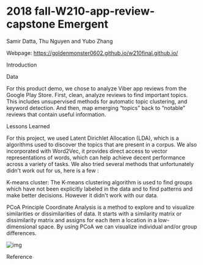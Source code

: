 # 2018 fall-W210-app-review-capstone Emergent
Samir Datta, Thu Nguyen and Yubo Zhang


Webpage:  https://goldenmonster0602.github.io/w210final.github.io/

Introduction 


Data

For this product demo, we chose to analyze Viber app reviews from the Google Play Store.  First, clean, analyze reviews to find important topics. This includes unsupervised methods for automatic topic clustering, and keyword detection.  And then, map emerging “topics” back to “notable” reviews that contain useful information.


Lessons Learned

For this project, we used Latent Dirichlet Allocation (LDA), which is a algorithms used to discover the topics that are present in a corpus. We also incorporated with Word2Vec, it provides direct access to vector representations of words, which can help achieve decent performance across a variety of tasks. We also tried several methods that unfortunately didn't work out for us, here is a few :

K-means cluster: The K-means clustering algorithm is used to find groups which have not been explicitly labeled in the data and to find patterns and make better decisions. However it didn't work with our data.

PCoA 
Principle Coordinate Analysis is a method to explore and to visualize similarities or dissimilarities of data. It starts with a similarity matrix or dissimilarity matrix and assigns for each item a location in a low-dimensional space. By using PCoA we can visualize individual and/or group differences. 


![img](http://samird121/w210-app-review-capstone/new_scraped_reviews/pcoa.png)





Reference
